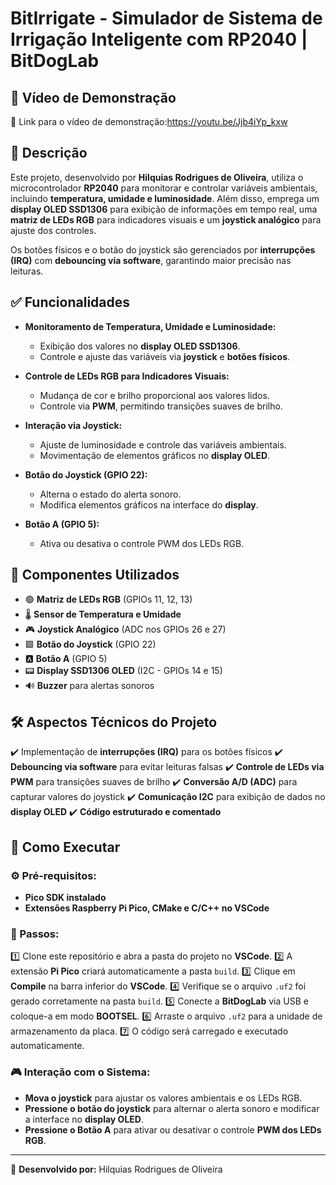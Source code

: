 # BitIrrigate - Simulador de Sistema de Irrigação Inteligente com RP2040 | BitDogLab

## 🎥 Vídeo de Demonstração

🔗 Link para o vídeo de demonstração:https://youtu.be/Jjb4iYp_kxw

## 📌 Descrição

Este projeto, desenvolvido por **Hilquias Rodrigues de Oliveira**, utiliza o microcontrolador **RP2040** para monitorar e controlar variáveis ambientais, incluindo **temperatura, umidade e luminosidade**. Além disso, emprega um **display OLED SSD1306** para exibição de informações em tempo real, uma **matriz de LEDs RGB** para indicadores visuais e um **joystick analógico** para ajuste dos controles.

Os botões físicos e o botão do joystick são gerenciados por **interrupções (IRQ)** com **debouncing via software**, garantindo maior precisão nas leituras.

## ✅ Funcionalidades

- **Monitoramento de Temperatura, Umidade e Luminosidade:**

  - Exibição dos valores no **display OLED SSD1306**.
  - Controle e ajuste das variáveis via **joystick** e **botões físicos**.

- **Controle de LEDs RGB para Indicadores Visuais:**

  - Mudança de cor e brilho proporcional aos valores lidos.
  - Controle via **PWM**, permitindo transições suaves de brilho.

- **Interação via Joystick:**

  - Ajuste de luminosidade e controle das variáveis ambientais.
  - Movimentação de elementos gráficos no **display OLED**.

- **Botão do Joystick (GPIO 22):**

  - Alterna o estado do alerta sonoro.
  - Modifica elementos gráficos na interface do **display**.

- **Botão A (GPIO 5):**

  - Ativa ou desativa o controle PWM dos LEDs RGB.

## 🔧 Componentes Utilizados

- 🟢 **Matriz de LEDs RGB** (GPIOs 11, 12, 13)
- 🌡 **Sensor de Temperatura e Umidade**
- 🎮 **Joystick Analógico** (ADC nos GPIOs 26 e 27)
- 🟩 **Botão do Joystick** (GPIO 22)
- 🅰 **Botão A** (GPIO 5)
- 📟 **Display SSD1306 OLED** (I2C - GPIOs 14 e 15)
- 🔊 **Buzzer** para alertas sonoros

## 🛠 Aspectos Técnicos do Projeto

✔️ Implementação de **interrupções (IRQ)** para os botões físicos
✔️ **Debouncing via software** para evitar leituras falsas
✔️ **Controle de LEDs via PWM** para transições suaves de brilho
✔️ **Conversão A/D (ADC)** para capturar valores do joystick
✔️ **Comunicação I2C** para exibição de dados no **display OLED**
✔️ **Código estruturado e comentado**

## 🚀 Como Executar

### ⚙️ Pré-requisitos:

- **Pico SDK instalado**
- **Extensões Raspberry Pi Pico, CMake e C/C++ no VSCode**

### 📌 Passos:

1️⃣ Clone este repositório e abra a pasta do projeto no **VSCode**.
2️⃣ A extensão **Pi Pico** criará automaticamente a pasta `build`.
3️⃣ Clique em **Compile** na barra inferior do **VSCode**.
4️⃣ Verifique se o arquivo `.uf2` foi gerado corretamente na pasta `build`.
5️⃣ Conecte a **BitDogLab** via USB e coloque-a em modo **BOOTSEL**.
6️⃣ Arraste o arquivo `.uf2` para a unidade de armazenamento da placa.
7️⃣ O código será carregado e executado automaticamente.

### 🎮 Interação com o Sistema:

- **Mova o joystick** para ajustar os valores ambientais e os LEDs RGB.
- **Pressione o botão do joystick** para alternar o alerta sonoro e modificar a interface no **display OLED**.
- **Pressione o Botão A** para ativar ou desativar o controle **PWM dos LEDs RGB**.

---

📌 **Desenvolvido por:** Hilquias Rodrigues de Oliveira

